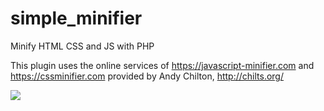 # simple_minifier
Minify HTML CSS and JS with PHP

This plugin uses the online services of https://javascript-minifier.com and https://cssminifier.com provided by Andy Chilton, http://chilts.org/

<img src="https://ronaldaug.ml/simple_minifier/folders.jpg">
